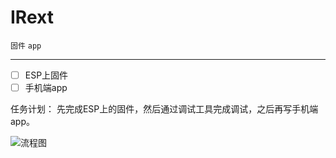 # IRext

`固件` `app`

---

- [ ] ESP上固件
- [ ] 手机端app

任务计划：
先完成ESP上的固件，然后通过调试工具完成调试，之后再写手机端app。

![流程图](https://www.caffreyfans.top/src/Irext/irext_theory.jpg)

